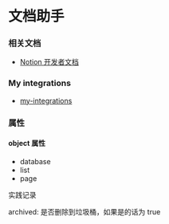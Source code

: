 # 文档助手

### 相关文档

- [Notion 开发者文档](https://developers.notion.com/)

### My integrations

- [my-integrations](https://www.notion.so/my-integrations)

### 属性

#### object 属性

- database
- list
- page

实践记录

archived: 是否删除到垃圾桶，如果是的话为 true
